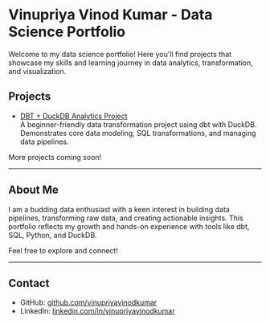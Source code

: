 # Vinupriya Vinod Kumar - Data Science Portfolio

Welcome to my data science portfolio! Here you'll find projects that showcase my skills and learning journey in data analytics, transformation, and visualization.

## Projects

- [DBT + DuckDB Analytics Project](./dbt-duckdb-project)  
  A beginner-friendly data transformation project using dbt with DuckDB. Demonstrates core data modeling, SQL transformations, and managing data pipelines.

More projects coming soon!

---

## About Me

I am a budding data enthusiast with a keen interest in building data pipelines, transforming raw data, and creating actionable insights. This portfolio reflects my growth and hands-on experience with tools like dbt, SQL, Python, and DuckDB.

Feel free to explore and connect!

---

## Contact

- GitHub: [github.com/vinupriyavinodkumar](https://github.com/vinupriyavinodkumar)
- LinkedIn: [linkedin.com/in/vinupriyavinodkumar](https://linkedin.com/in/vinupriyavinodkumar)
